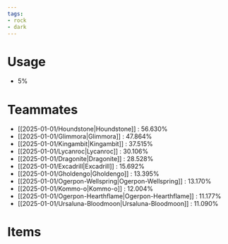 ```yaml
---
tags:
- rock
- dark
---
```

# Usage
- 5%
# Teammates
- [[2025-01-01/Houndstone|Houndstone]] : 56.630%
- [[2025-01-01/Glimmora|Glimmora]] : 47.864%
- [[2025-01-01/Kingambit|Kingambit]] : 37.515%
- [[2025-01-01/Lycanroc|Lycanroc]] : 30.106%
- [[2025-01-01/Dragonite|Dragonite]] : 28.528%
- [[2025-01-01/Excadrill|Excadrill]] : 15.692%
- [[2025-01-01/Gholdengo|Gholdengo]] : 13.395%
- [[2025-01-01/Ogerpon-Wellspring|Ogerpon-Wellspring]] : 13.170%
- [[2025-01-01/Kommo-o|Kommo-o]] : 12.004%
- [[2025-01-01/Ogerpon-Hearthflame|Ogerpon-Hearthflame]] : 11.177%
- [[2025-01-01/Ursaluna-Bloodmoon|Ursaluna-Bloodmoon]] : 11.090%
# Items